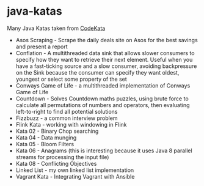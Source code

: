 [CodeKata]: http://codekata.com/

java-katas
==========

Many Java Katas taken from [CodeKata][]

 * Asos Scraping - Scrape the daily deals site on Asos for the best savings and
   present a report
 * Conflation - A multithreaded data sink that allows slower consumers to
   specify how they want to retrieve their next element.  Useful when you have a
   fast-ticking source and a slow consumer, avoiding backpressure on the Sink
   because the consumer can specify they want oldest, youngest or select some
   property of the set
 * Conways Game of Life - a multithreaded implementation of Conways Game of Life
 * Countdown - Solves Countdown maths puzzles, using brute force to calculate
   all permutations of numbers and operators, then evaluating left-to-right to
   find all potential solutions
 * Fizzbuzz - a common interview problem
 * Flink Kata - working with windowing in Flink
 * Kata 02 - Binary Chop searching
 * Kata 04 - Data munging
 * Kata 05 - Bloom Filters
 * Kata 06 - Anagrams (this is interesting because it uses Java 8 parallel
   streams for processing the input file)
 * Kata 08 - Conflicting Objectives
 * Linked List - my own linked list implementation
 * Vagrant Kata - Integrating Vagrant with Ansible
